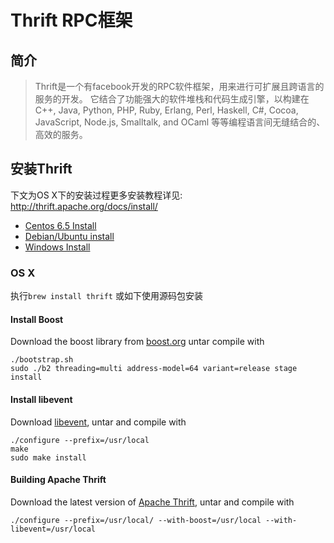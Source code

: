 # Thrift RPC框架

## 简介

> Thrift是一个有facebook开发的RPC软件框架，用来进行可扩展且跨语言的服务的开发。
   它结合了功能强大的软件堆栈和代码生成引擎，以构建在 C++, Java, Python, PHP, 
   Ruby, Erlang, Perl, Haskell, C#, Cocoa, JavaScript, Node.js, Smalltalk, and OCaml 
   等等编程语言间无缝结合的、高效的服务。
 
 
## 安装Thrift
下文为OS X下的安装过程更多安装教程详见:
<http://thrift.apache.org/docs/install/>
* [Centos 6.5 Install](http://thrift.apache.org/docs/install/centos)
* [Debian/Ubuntu install](http://thrift.apache.org/docs/install/debian)
* [Windows Install](http://thrift.apache.org/docs/install/windows)

### OS X

执行`brew install thrift` 或如下使用源码包安装
#### Install Boost
Download the boost library from [boost.org](ttp://www.boost.org/) untar compile with

```
./bootstrap.sh
sudo ./b2 threading=multi address-model=64 variant=release stage install
```
#### Install libevent
Download [libevent](http://libevent.org/), untar and compile with
```
./configure --prefix=/usr/local 
make
sudo make install
```
#### Building Apache Thrift
Download the latest version of [Apache Thrift](http://thrift.apache.org/download), untar and compile with

```
./configure --prefix=/usr/local/ --with-boost=/usr/local --with-libevent=/usr/local
```

